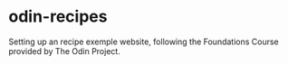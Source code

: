 # odin-recipes
Setting up an recipe exemple website, following the Foundations Course provided by The Odin Project.